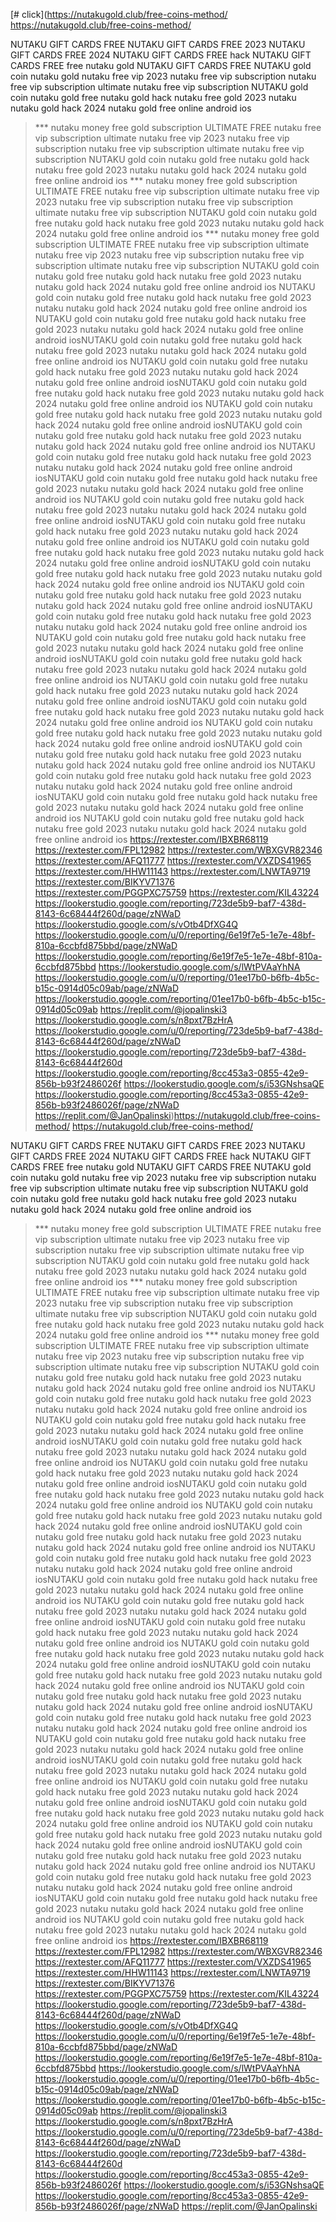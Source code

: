[# click](https://nutakugold.club/free-coins-method/
https://nutakugold.club/free-coins-method/



NUTAKU GIFT CARDS FREE
NUTAKU GIFT CARDS FREE 2023
NUTAKU GIFT CARDS FREE 2024
NUTAKU GIFT CARDS FREE hack
NUTAKU GIFT CARDS FREE free nutaku gold
NUTAKU GIFT CARDS FREE 
NUTAKU gold coin nutaku gold 
nutaku free vip 2023
nutaku free vip subscription
nutaku free vip subscription ultimate
nutaku free vip subscription
NUTAKU gold coin nutaku gold free nutaku gold hack nutaku free gold 2023 nutaku nutaku gold hack 2024 nutaku gold free online android ios
>*** nutaku money free gold subscription ULTIMATE FREE
nutaku free vip subscription ultimate
nutaku free vip 2023
nutaku free vip subscription
nutaku free vip subscription ultimate
nutaku free vip subscription
NUTAKU gold coin nutaku gold free nutaku gold hack nutaku free gold 2023 nutaku nutaku gold hack 2024 nutaku gold free online android ios
>*** nutaku money free gold subscription ULTIMATE FREE
nutaku free vip subscription ultimate
nutaku free vip 2023
nutaku free vip subscription
nutaku free vip subscription ultimate
nutaku free vip subscription
NUTAKU gold coin nutaku gold free nutaku gold hack nutaku free gold 2023 nutaku nutaku gold hack 2024 nutaku gold free online android ios
>*** nutaku money free gold subscription ULTIMATE FREE
nutaku free vip subscription ultimate
nutaku free vip 2023
nutaku free vip subscription
nutaku free vip subscription ultimate
nutaku free vip subscription
NUTAKU gold coin nutaku gold free nutaku gold hack nutaku free gold 2023 nutaku nutaku gold hack 2024 nutaku gold free online android ios
NUTAKU gold coin nutaku gold free nutaku gold hack nutaku free gold 2023 nutaku nutaku gold hack 2024 nutaku gold free online android ios
NUTAKU gold coin nutaku gold free nutaku gold hack nutaku free gold 2023 nutaku nutaku gold hack 2024 nutaku gold free online android iosNUTAKU gold coin nutaku gold free nutaku gold hack nutaku free gold 2023 nutaku nutaku gold hack 2024 nutaku gold free online android ios
NUTAKU gold coin nutaku gold free nutaku gold hack nutaku free gold 2023 nutaku nutaku gold hack 2024 nutaku gold free online android iosNUTAKU gold coin nutaku gold free nutaku gold hack nutaku free gold 2023 nutaku nutaku gold hack 2024 nutaku gold free online android ios
NUTAKU gold coin nutaku gold free nutaku gold hack nutaku free gold 2023 nutaku nutaku gold hack 2024 nutaku gold free online android iosNUTAKU gold coin nutaku gold free nutaku gold hack nutaku free gold 2023 nutaku nutaku gold hack 2024 nutaku gold free online android ios
NUTAKU gold coin nutaku gold free nutaku gold hack nutaku free gold 2023 nutaku nutaku gold hack 2024 nutaku gold free online android iosNUTAKU gold coin nutaku gold free nutaku gold hack nutaku free gold 2023 nutaku nutaku gold hack 2024 nutaku gold free online android ios
NUTAKU gold coin nutaku gold free nutaku gold hack nutaku free gold 2023 nutaku nutaku gold hack 2024 nutaku gold free online android iosNUTAKU gold coin nutaku gold free nutaku gold hack nutaku free gold 2023 nutaku nutaku gold hack 2024 nutaku gold free online android ios
NUTAKU gold coin nutaku gold free nutaku gold hack nutaku free gold 2023 nutaku nutaku gold hack 2024 nutaku gold free online android iosNUTAKU gold coin nutaku gold free nutaku gold hack nutaku free gold 2023 nutaku nutaku gold hack 2024 nutaku gold free online android ios
NUTAKU gold coin nutaku gold free nutaku gold hack nutaku free gold 2023 nutaku nutaku gold hack 2024 nutaku gold free online android iosNUTAKU gold coin nutaku gold free nutaku gold hack nutaku free gold 2023 nutaku nutaku gold hack 2024 nutaku gold free online android ios
NUTAKU gold coin nutaku gold free nutaku gold hack nutaku free gold 2023 nutaku nutaku gold hack 2024 nutaku gold free online android iosNUTAKU gold coin nutaku gold free nutaku gold hack nutaku free gold 2023 nutaku nutaku gold hack 2024 nutaku gold free online android ios
NUTAKU gold coin nutaku gold free nutaku gold hack nutaku free gold 2023 nutaku nutaku gold hack 2024 nutaku gold free online android iosNUTAKU gold coin nutaku gold free nutaku gold hack nutaku free gold 2023 nutaku nutaku gold hack 2024 nutaku gold free online android ios
NUTAKU gold coin nutaku gold free nutaku gold hack nutaku free gold 2023 nutaku nutaku gold hack 2024 nutaku gold free online android iosNUTAKU gold coin nutaku gold free nutaku gold hack nutaku free gold 2023 nutaku nutaku gold hack 2024 nutaku gold free online android ios
NUTAKU gold coin nutaku gold free nutaku gold hack nutaku free gold 2023 nutaku nutaku gold hack 2024 nutaku gold free online android iosNUTAKU gold coin nutaku gold free nutaku gold hack nutaku free gold 2023 nutaku nutaku gold hack 2024 nutaku gold free online android ios
NUTAKU gold coin nutaku gold free nutaku gold hack nutaku free gold 2023 nutaku nutaku gold hack 2024 nutaku gold free online android ios
https://rextester.com/IBXBR68119
https://rextester.com/FPL12982
https://rextester.com/WBXGVR82346
https://rextester.com/AFQ11777
https://rextester.com/VXZDS41965
https://rextester.com/HHW11143
https://rextester.com/LNWTA9719
https://rextester.com/BIKYV71376
https://rextester.com/PGGPXC75759
https://rextester.com/KIL43224
https://lookerstudio.google.com/reporting/723de5b9-baf7-438d-8143-6c68444f260d/page/zNWaD
https://lookerstudio.google.com/s/vOtb4DfXG4Q
https://lookerstudio.google.com/u/0/reporting/6e19f7e5-1e7e-48bf-810a-6ccbfd875bbd/page/zNWaD
https://lookerstudio.google.com/reporting/6e19f7e5-1e7e-48bf-810a-6ccbfd875bbd
https://lookerstudio.google.com/s/lWtPVAaYhNA
https://lookerstudio.google.com/u/0/reporting/01ee17b0-b6fb-4b5c-b15c-0914d05c09ab/page/zNWaD
https://lookerstudio.google.com/reporting/01ee17b0-b6fb-4b5c-b15c-0914d05c09ab
https://replit.com/@jopalinski3
https://lookerstudio.google.com/s/n8pxt7BzHrA
https://lookerstudio.google.com/u/0/reporting/723de5b9-baf7-438d-8143-6c68444f260d/page/zNWaD
https://lookerstudio.google.com/reporting/723de5b9-baf7-438d-8143-6c68444f260d
https://lookerstudio.google.com/reporting/8cc453a3-0855-42e9-856b-b93f2486026f
https://lookerstudio.google.com/s/i53GNshsaQE
https://lookerstudio.google.com/reporting/8cc453a3-0855-42e9-856b-b93f2486026f/page/zNWaD
https://replit.com/@JanOpalinski)https://nutakugold.club/free-coins-method/
https://nutakugold.club/free-coins-method/



NUTAKU GIFT CARDS FREE
NUTAKU GIFT CARDS FREE 2023
NUTAKU GIFT CARDS FREE 2024
NUTAKU GIFT CARDS FREE hack
NUTAKU GIFT CARDS FREE free nutaku gold
NUTAKU GIFT CARDS FREE 
NUTAKU gold coin nutaku gold 
nutaku free vip 2023
nutaku free vip subscription
nutaku free vip subscription ultimate
nutaku free vip subscription
NUTAKU gold coin nutaku gold free nutaku gold hack nutaku free gold 2023 nutaku nutaku gold hack 2024 nutaku gold free online android ios
>*** nutaku money free gold subscription ULTIMATE FREE
nutaku free vip subscription ultimate
nutaku free vip 2023
nutaku free vip subscription
nutaku free vip subscription ultimate
nutaku free vip subscription
NUTAKU gold coin nutaku gold free nutaku gold hack nutaku free gold 2023 nutaku nutaku gold hack 2024 nutaku gold free online android ios
>*** nutaku money free gold subscription ULTIMATE FREE
nutaku free vip subscription ultimate
nutaku free vip 2023
nutaku free vip subscription
nutaku free vip subscription ultimate
nutaku free vip subscription
NUTAKU gold coin nutaku gold free nutaku gold hack nutaku free gold 2023 nutaku nutaku gold hack 2024 nutaku gold free online android ios
>*** nutaku money free gold subscription ULTIMATE FREE
nutaku free vip subscription ultimate
nutaku free vip 2023
nutaku free vip subscription
nutaku free vip subscription ultimate
nutaku free vip subscription
NUTAKU gold coin nutaku gold free nutaku gold hack nutaku free gold 2023 nutaku nutaku gold hack 2024 nutaku gold free online android ios
NUTAKU gold coin nutaku gold free nutaku gold hack nutaku free gold 2023 nutaku nutaku gold hack 2024 nutaku gold free online android ios
NUTAKU gold coin nutaku gold free nutaku gold hack nutaku free gold 2023 nutaku nutaku gold hack 2024 nutaku gold free online android iosNUTAKU gold coin nutaku gold free nutaku gold hack nutaku free gold 2023 nutaku nutaku gold hack 2024 nutaku gold free online android ios
NUTAKU gold coin nutaku gold free nutaku gold hack nutaku free gold 2023 nutaku nutaku gold hack 2024 nutaku gold free online android iosNUTAKU gold coin nutaku gold free nutaku gold hack nutaku free gold 2023 nutaku nutaku gold hack 2024 nutaku gold free online android ios
NUTAKU gold coin nutaku gold free nutaku gold hack nutaku free gold 2023 nutaku nutaku gold hack 2024 nutaku gold free online android iosNUTAKU gold coin nutaku gold free nutaku gold hack nutaku free gold 2023 nutaku nutaku gold hack 2024 nutaku gold free online android ios
NUTAKU gold coin nutaku gold free nutaku gold hack nutaku free gold 2023 nutaku nutaku gold hack 2024 nutaku gold free online android iosNUTAKU gold coin nutaku gold free nutaku gold hack nutaku free gold 2023 nutaku nutaku gold hack 2024 nutaku gold free online android ios
NUTAKU gold coin nutaku gold free nutaku gold hack nutaku free gold 2023 nutaku nutaku gold hack 2024 nutaku gold free online android iosNUTAKU gold coin nutaku gold free nutaku gold hack nutaku free gold 2023 nutaku nutaku gold hack 2024 nutaku gold free online android ios
NUTAKU gold coin nutaku gold free nutaku gold hack nutaku free gold 2023 nutaku nutaku gold hack 2024 nutaku gold free online android iosNUTAKU gold coin nutaku gold free nutaku gold hack nutaku free gold 2023 nutaku nutaku gold hack 2024 nutaku gold free online android ios
NUTAKU gold coin nutaku gold free nutaku gold hack nutaku free gold 2023 nutaku nutaku gold hack 2024 nutaku gold free online android iosNUTAKU gold coin nutaku gold free nutaku gold hack nutaku free gold 2023 nutaku nutaku gold hack 2024 nutaku gold free online android ios
NUTAKU gold coin nutaku gold free nutaku gold hack nutaku free gold 2023 nutaku nutaku gold hack 2024 nutaku gold free online android iosNUTAKU gold coin nutaku gold free nutaku gold hack nutaku free gold 2023 nutaku nutaku gold hack 2024 nutaku gold free online android ios
NUTAKU gold coin nutaku gold free nutaku gold hack nutaku free gold 2023 nutaku nutaku gold hack 2024 nutaku gold free online android iosNUTAKU gold coin nutaku gold free nutaku gold hack nutaku free gold 2023 nutaku nutaku gold hack 2024 nutaku gold free online android ios
NUTAKU gold coin nutaku gold free nutaku gold hack nutaku free gold 2023 nutaku nutaku gold hack 2024 nutaku gold free online android iosNUTAKU gold coin nutaku gold free nutaku gold hack nutaku free gold 2023 nutaku nutaku gold hack 2024 nutaku gold free online android ios
NUTAKU gold coin nutaku gold free nutaku gold hack nutaku free gold 2023 nutaku nutaku gold hack 2024 nutaku gold free online android iosNUTAKU gold coin nutaku gold free nutaku gold hack nutaku free gold 2023 nutaku nutaku gold hack 2024 nutaku gold free online android ios
NUTAKU gold coin nutaku gold free nutaku gold hack nutaku free gold 2023 nutaku nutaku gold hack 2024 nutaku gold free online android ios
https://rextester.com/IBXBR68119
https://rextester.com/FPL12982
https://rextester.com/WBXGVR82346
https://rextester.com/AFQ11777
https://rextester.com/VXZDS41965
https://rextester.com/HHW11143
https://rextester.com/LNWTA9719
https://rextester.com/BIKYV71376
https://rextester.com/PGGPXC75759
https://rextester.com/KIL43224
https://lookerstudio.google.com/reporting/723de5b9-baf7-438d-8143-6c68444f260d/page/zNWaD
https://lookerstudio.google.com/s/vOtb4DfXG4Q
https://lookerstudio.google.com/u/0/reporting/6e19f7e5-1e7e-48bf-810a-6ccbfd875bbd/page/zNWaD
https://lookerstudio.google.com/reporting/6e19f7e5-1e7e-48bf-810a-6ccbfd875bbd
https://lookerstudio.google.com/s/lWtPVAaYhNA
https://lookerstudio.google.com/u/0/reporting/01ee17b0-b6fb-4b5c-b15c-0914d05c09ab/page/zNWaD
https://lookerstudio.google.com/reporting/01ee17b0-b6fb-4b5c-b15c-0914d05c09ab
https://replit.com/@jopalinski3
https://lookerstudio.google.com/s/n8pxt7BzHrA
https://lookerstudio.google.com/u/0/reporting/723de5b9-baf7-438d-8143-6c68444f260d/page/zNWaD
https://lookerstudio.google.com/reporting/723de5b9-baf7-438d-8143-6c68444f260d
https://lookerstudio.google.com/reporting/8cc453a3-0855-42e9-856b-b93f2486026f
https://lookerstudio.google.com/s/i53GNshsaQE
https://lookerstudio.google.com/reporting/8cc453a3-0855-42e9-856b-b93f2486026f/page/zNWaD
https://replit.com/@JanOpalinski
